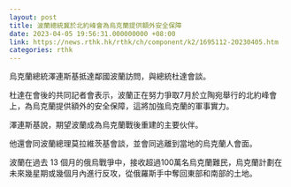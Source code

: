 ```yaml
---
layout: post
title: 波蘭總統冀於北約峰會為烏克蘭提供額外安全保障
date: 2023-04-05 19:56:31.000000000 +08:00
link: https://news.rthk.hk/rthk/ch/component/k2/1695112-20230405.htm
categories: rthk
---
```


烏克蘭總統澤連斯基抵達鄰國波蘭訪問，與總統杜達會談。

杜達在會後的共同記者會表示，波蘭正在努力爭取7月於立陶宛舉行的北約峰會上，為烏克蘭提供額外的安全保障，這將加強烏克蘭的軍事實力。

澤連斯基說，期望波蘭成為烏克蘭戰後重建的主要伙伴。

他還會同波蘭總理莫拉維茨基會談，並會同逃離到當地的烏克蘭人會面。

波蘭在過去 13 個月的俄烏戰爭中，接收超過100萬名烏克蘭難民，烏克蘭計劃在未來幾星期或幾個月內進行反攻，從俄羅斯手中奪回東部和南部的土地。

